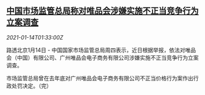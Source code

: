 <!--1610590996000-->
[中国市场监管总局称对唯品会涉嫌实施不正当竞争行为立案调查](https://cn.reuters.com/article/vipshop-probe-0114-thur-idCNKBS29J06E)
------

<div><i>2021-01-14T01:33:00Z</i></div><p>路透北京1月14日 - 中国国家市场监管总局周四表示，近日根据举报，依法对唯品会（中国）有限公司、广州唯品会电子商务有限公司涉嫌实施不正当竞争行为立案调查。</p><p>市场监管总局曾在去年底对广州唯品会电子商务有限公司不正当价格行为案作出行政处罚决定。（完）</p>
